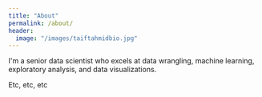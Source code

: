 ```yaml
---
title: "About"
permalink: /about/
header:
  image: "/images/taiftahmidbio.jpg"
---
```


I'm a senior data scientist who excels at data wrangling, machine learning, exploratory analysis, and data visualizations.

Etc, etc, etc